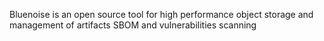 Bluenoise is an open source tool for high performance object storage and management of artifacts SBOM and vulnerabilities scanning



